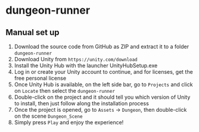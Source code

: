 # dungeon-runner

## Manual set up
1. Download the source code from GitHub as ZIP and extract it to a folder `dungeon-runner`
2. Download Unity from `https://unity.com/download`
3. Install the Unity Hub with the launcher UnityHubSetup.exe
4. Log in or create your Unity account to continue, and for licenses, get the free personal license
5. Once Unity Hub is available, on the left side bar, go to `Projects` and click on `Locate` then select the `dungeon-runner`
6. Double-click on the project and it should tell you which version of Unity to install, then just follow along the installation process
7. Once the project is opened, go to `Assets` -> `Dungeon`, then double-click on the scene `Dungeon_Scene`
8. Simply press `Play` and enjoy the experience!
